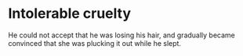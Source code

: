 Intolerable cruelty===================


He could not accept that he was losing his hair, and gradually became convinced that she was plucking it out while he slept.